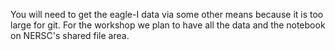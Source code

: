 You will need to get the eagle-I data via some other means because it is too large for git. 
For the workshop we plan to have all the data and the notebook on NERSC's shared file area. 
